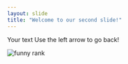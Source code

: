 ```yaml
---
layout: slide
title: "Welcome to our second slide!"
---
```

Your text
Use the left arrow to go back!






![funny rank](https://user-images.githubusercontent.com/82324959/114309864-e9d99700-9b12-11eb-9a71-48c99270097d.png)
